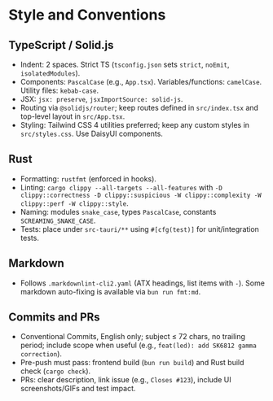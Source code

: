 # Style and Conventions

## TypeScript / Solid.js
- Indent: 2 spaces. Strict TS (`tsconfig.json` sets `strict`, `noEmit`, `isolatedModules`).
- Components: `PascalCase` (e.g., `App.tsx`). Variables/functions: `camelCase`. Utility files: `kebab-case`.
- JSX: `jsx: preserve`, `jsxImportSource: solid-js`.
- Routing via `@solidjs/router`; keep routes defined in `src/index.tsx` and top-level layout in `src/App.tsx`.
- Styling: Tailwind CSS 4 utilities preferred; keep any custom styles in `src/styles.css`. Use DaisyUI components.

## Rust
- Formatting: `rustfmt` (enforced in hooks).
- Linting: `cargo clippy --all-targets --all-features` with `-D clippy::correctness -D clippy::suspicious -W clippy::complexity -W clippy::perf -W clippy::style`.
- Naming: modules `snake_case`, types `PascalCase`, constants `SCREAMING_SNAKE_CASE`.
- Tests: place under `src-tauri/**` using `#[cfg(test)]` for unit/integration tests.

## Markdown
- Follows `.markdownlint-cli2.yaml` (ATX headings, list items with `-`). Some markdown auto-fixing is available via `bun run fmt:md`.

## Commits and PRs
- Conventional Commits, English only; subject ≤ 72 chars, no trailing period; include scope when useful (e.g., `feat(led): add SK6812 gamma correction`).
- Pre-push must pass: frontend build (`bun run build`) and Rust build check (`cargo check`).
- PRs: clear description, link issue (e.g., `Closes #123`), include UI screenshots/GIFs and test impact.